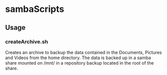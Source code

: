 # sambaScripts

## Usage

### createArchive.sh
Creates an archive to backup the data contained in the Documents, Pictures and Videos from the home directory. The data is backed up in a samba share mounted on /mnt/ in a repository backup located in the root of the share.